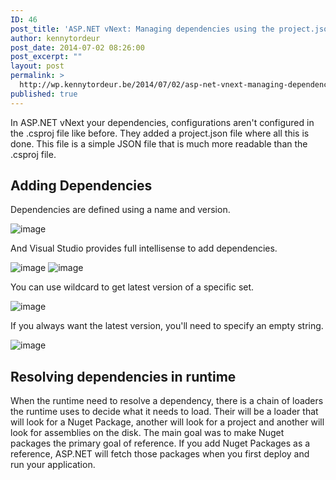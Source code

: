 ```yaml
---
ID: 46
post_title: 'ASP.NET vNext: Managing dependencies using the project.json file'
author: kennytordeur
post_date: 2014-07-02 08:26:00
post_excerpt: ""
layout: post
permalink: >
  http://wp.kennytordeur.be/2014/07/02/asp-net-vnext-managing-dependencies-using-the-project-json-file-2/
published: true
---
```

In ASP.NET vNext your dependencies, configurations aren&#39;t configured in the .csproj file like before. They added a project.json file where all this is done. This file is a simple JSON file that is much more readable than the .csproj file.

<h2>Adding Dependencies</h2>

Dependencies are defined using a name and version.

<img src="http://blog.kennytordeur.be/images/2014-07-02-aspnet-vnext-managing-dependencies-using-the-projectjson/image_5.png" alt="image">

And Visual Studio provides full intellisense to add dependencies.

<img src="http://blog.kennytordeur.be/images/2014-07-02-aspnet-vnext-managing-dependencies-using-the-projectjson/image_6.png" alt="image">

<img src="http://blog.kennytordeur.be/images/2014-07-02-aspnet-vnext-managing-dependencies-using-the-projectjson/image_7.png" alt="image">

You can use wildcard to get latest version of a specific set.

<img src="http://blog.kennytordeur.be/images/2014-07-02-aspnet-vnext-managing-dependencies-using-the-projectjson/image_8.png" alt="image">

If you always want the latest version, you&#39;ll need to specify an empty string.

<img src="http://blog.kennytordeur.be/images/2014-07-02-aspnet-vnext-managing-dependencies-using-the-projectjson/image_9.png" alt="image">

<h2>Resolving dependencies in runtime</h2>

When the runtime need to resolve a dependency, there is a chain of loaders the runtime uses to decide what it needs to load. Their will be a loader that will look for a Nuget Package, another will look for a project and another will look for assemblies on the disk. The main goal was to make Nuget packages the primary goal of reference. If you add Nuget Packages as a reference, ASP.NET will fetch those packages when you first deploy and run your application.